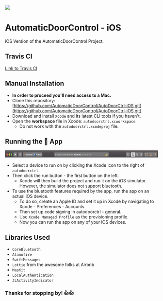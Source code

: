 ![](https://travis-ci.org/AutomaticDoorControl/AutoDoorCtrl-iOS.svg?branch=master)

# AutomaticDoorControl - iOS
iOS Version of the AutomaticDoorControl Project.

## Travis CI
[Link to Travis CI](https://travis-ci.org/AutomaticDoorControl/AutoDoorCtrl-iOS)

## Manual Installation
* **In order to proceed you'll need access to a Mac.**
* Clone this repository: [https://github.com/AutomaticDoorControl/AutoDoorCtrl-iOS.git](https://github.com/AutomaticDoorControl/AutoDoorCtrl-iOS.git)
* Download and install `Xcode` and its latest CLI tools if you haven't.
* Open the **workspace** file in Xcode: `autodoorctrl.xcworkspace`
    * Do not work with the `autodoorctrl.xcodeproj` file.
    
## Running the :iphone: App
<p align = "center">
    <img width = "900" height = "23" src = "MiscellaneousFiles/RunningXcodeProject.png">
</p>

* Select a device to run on by clicking the Xcode icon to the right of `autodoorctrl`.
* Then click the run button - the first button on the left.
    * Xcode will then build the project and run it on the iOS simulator. However, the simulator does not support bluetooth.
* To use the bluetooth features required by the app, run the app on an actual iOS device.
    * To do so, create an Apple ID and set it up in Xcode by navigating to Xcode - Preferences - Accounts
    * Then set up code signing in autodoorctrl - general.
    * Use `Xcode Managed Profile` as the provisioning profile.
    * Now you can run the app on any of your iOS devices.


## Libraries Used
* `CoreBluetooth`
* `Alamofire`
* `SwiftMessages` 
* `Lottie` from the awesome folks at Airbnb
* `MapKit`
* `LocalAuthentication`
* `JLActivityIndicator`

### Thanks for stopping by! :+1::+1:



